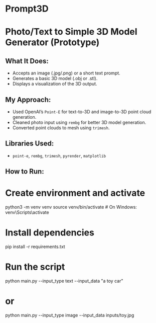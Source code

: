 # Prompt3D
# Photo/Text to Simple 3D Model Generator (Prototype)

## What It Does:
- Accepts an image (.jpg/.png) or a short text prompt.
- Generates a basic 3D model (.obj or .stl).
- Displays a visualization of the 3D output.

## My Approach:
- Used OpenAI’s `Point-E` for text-to-3D and image-to-3D point cloud generation.
- Cleaned photo input using `rembg` for better 3D model generation.
- Converted point clouds to mesh using `trimesh`.

## Libraries Used:
- `point-e`, `rembg`, `trimesh`, `pyrender`, `matplotlib`

## How to Run:

# Create environment and activate
python3 -m venv venv
source venv/bin/activate   # On Windows: venv\Scripts\activate

# Install dependencies
pip install -r requirements.txt

# Run the script
python main.py --input_type text --input_data "a toy car"
# or
python main.py --input_type image --input_data inputs/toy.jpg
